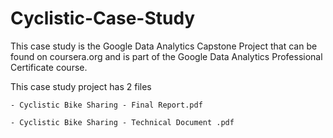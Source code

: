 # Cyclistic-Case-Study

This case study is the Google Data Analytics Capstone Project that can be found on coursera.org and is part of the Google Data Analytics Professional Certificate course. 

This case study project has 2 files 

    - Cyclistic Bike Sharing - Final Report.pdf
    
    - Cyclistic Bike Sharing - Technical Document .pdf
